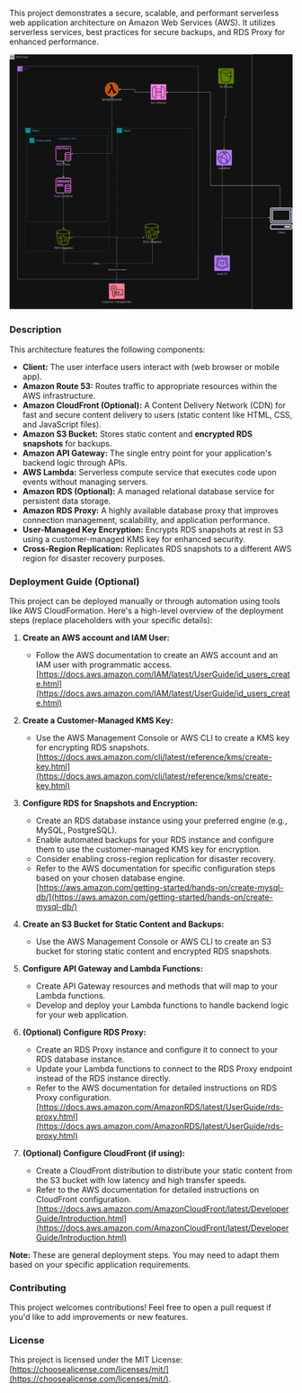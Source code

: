 

This project demonstrates a secure, scalable, and performant serverless web application architecture on Amazon Web Services (AWS). It utilizes serverless services, best practices for secure backups, and RDS Proxy for enhanced performance.

![architecture](https://github.com/ARMkiyas/an-architecture-for-Serverless-Web-Application-on-AWS/blob/93aefa95b788aeb120e08a9cf4133a12f488643e/architucture-img.jpg)

###  Description

This architecture features the following components:

* **Client:** The user interface users interact with (web browser or mobile app).
* **Amazon Route 53:** Routes traffic to appropriate resources within the AWS infrastructure.
* **Amazon CloudFront (Optional):** A Content Delivery Network (CDN) for fast and secure content delivery to users (static content like HTML, CSS, and JavaScript files).
* **Amazon S3 Bucket:** Stores static content and **encrypted RDS snapshots** for backups.
* **Amazon API Gateway:** The single entry point for your application's backend logic through APIs.
* **AWS Lambda:** Serverless compute service that executes code upon events without managing servers.
* **Amazon RDS (Optional):** A managed relational database service for persistent data storage.
* **Amazon RDS Proxy:** A highly available database proxy that improves connection management, scalability, and application performance.
* **User-Managed Key Encryption:** Encrypts RDS snapshots at rest in S3 using a customer-managed KMS key for enhanced security.
* **Cross-Region Replication:** Replicates RDS snapshots to a different AWS region for disaster recovery purposes.

###  Deployment Guide (Optional)

This project can be deployed manually or through automation using tools like AWS CloudFormation. Here's a high-level overview of the deployment steps (replace placeholders with your specific details):

1. **Create an AWS account and IAM User:**  
    * Follow the AWS documentation to create an AWS account and an IAM user with programmatic access. [https://docs.aws.amazon.com/IAM/latest/UserGuide/id_users_create.html](https://docs.aws.amazon.com/IAM/latest/UserGuide/id_users_create.html)

2. **Create a Customer-Managed KMS Key:**
    * Use the AWS Management Console or AWS CLI to create a KMS key for encrypting RDS snapshots. [https://docs.aws.amazon.com/cli/latest/reference/kms/create-key.html](https://docs.aws.amazon.com/cli/latest/reference/kms/create-key.html)

3. **Configure RDS for Snapshots and Encryption:**
    * Create an RDS database instance using your preferred engine (e.g., MySQL, PostgreSQL).
    * Enable automated backups for your RDS instance and configure them to use the customer-managed KMS key for encryption. 
    * Consider enabling cross-region replication for disaster recovery.
    * Refer to the AWS documentation for specific configuration steps based on your chosen database engine. [https://aws.amazon.com/getting-started/hands-on/create-mysql-db/](https://aws.amazon.com/getting-started/hands-on/create-mysql-db/)

4. **Create an S3 Bucket for Static Content and Backups:**
    * Use the AWS Management Console or AWS CLI to create an S3 bucket for storing static content and encrypted RDS snapshots.

5. **Configure API Gateway and Lambda Functions:**
    * Create API Gateway resources and methods that will map to your Lambda functions.
    * Develop and deploy your Lambda functions to handle backend logic for your web application.

6. **(Optional) Configure RDS Proxy:**
    * Create an RDS Proxy instance and configure it to connect to your RDS database instance.
    * Update your Lambda functions to connect to the RDS Proxy endpoint instead of the RDS instance directly.
    * Refer to the AWS documentation for detailed instructions on RDS Proxy configuration. [https://docs.aws.amazon.com/AmazonRDS/latest/UserGuide/rds-proxy.html](https://docs.aws.amazon.com/AmazonRDS/latest/UserGuide/rds-proxy.html)

7. **(Optional) Configure CloudFront (if using):**
    * Create a CloudFront distribution to distribute your static content from the S3 bucket with low latency and high transfer speeds.
    * Refer to the AWS documentation for detailed instructions on CloudFront configuration. [https://docs.aws.amazon.com/AmazonCloudFront/latest/DeveloperGuide/Introduction.html](https://docs.aws.amazon.com/AmazonCloudFront/latest/DeveloperGuide/Introduction.html)

**Note:** These are general deployment steps. You may need to adapt them based on your specific application requirements. 

### Contributing

This project welcomes contributions! Feel free to open a pull request if you'd like to add improvements or new features. 

### License

This project is licensed under the MIT License: [https://choosealicense.com/licenses/mit/](https://choosealicense.com/licenses/mit/).
